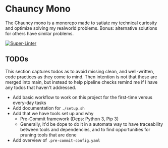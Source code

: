 # Chauncy Mono

The Chauncy mono is a monorepo made to satiate my technical curiosity and optimize solving my realworld problems. Bonus: alternative solutions for others have similar problems.

<!-- Badges -->

[![Super-Linter](https://github.com/mhutton86/chauncy-mono/actions/workflows/ci.yml/badge.svg)](https://github.com/marketplace/actions/super-linter)

## TODOs

This section captures todos as to avoid missing clean, and well-written, code practices as they come to mind. Then intention is not that these are merged into main, but instead to help pipeline checks remind me if I have any todos that haven't addressed.

- Add basic workflow to work on this project for the first-time versus every-day tasks
- Add documentation for `./setup.sh`
- Add that we have tools set up and why
  - Pre-Commit framework (Deps: Python 3, Pip 3)
  - Generally, it'd be dope to do it in a automata way to have traceability between tools and dependencies, and to find opportunities for pruning tools that are done
- Add overview of `.pre-commit-config.yaml`
